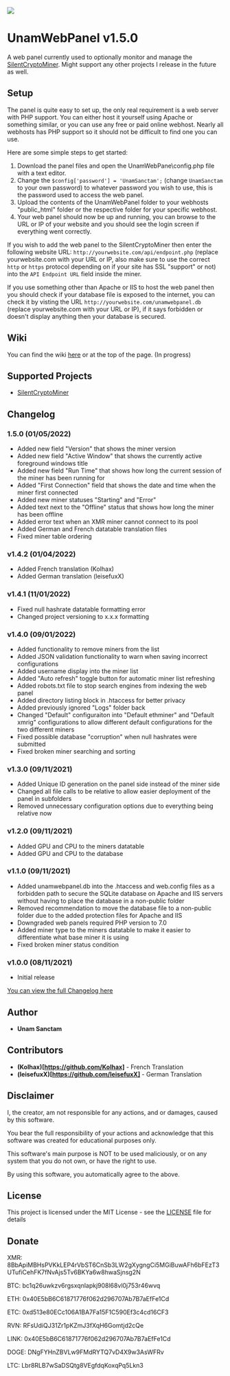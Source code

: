 <img src="https://github.com/UnamSanctam/UnamWebPanel/blob/master/UnamWebPanel.png?raw=true">

# UnamWebPanel v1.5.0

A web panel currently used to optionally monitor and manage the [SilentCryptoMiner](https://github.com/UnamSanctam/SilentCryptoMiner). Might support any other projects I release in the future as well.

## Setup

The panel is quite easy to set up, the only real requirement is a  web server with PHP support. You can either host it yourself using Apache or something similar, or you can use any free or paid online webhost. Nearly all webhosts has PHP support so it should not be difficult to find one you can use.

Here are some simple steps to get started:
1. Download the panel files and open the UnamWebPane\config.php file with a text editor.
2. Change the `$config['password'] = 'UnamSanctam';` (change `UnamSanctam` to your own password) to whatever password you wish to use, this is the password used to access the web panel.
3. Upload the contents of the UnamWebPanel folder to your webhosts "public_html" folder or the respective folder for your specific webhost.
4. Your web panel should now be up and running, you can browse to the URL or IP of your website and you should see the login screen if everything went correctly.

If you wish to add the web panel to the SilentCryptoMiner then enter the following website URL: `http://yourwebsite.com/api/endpoint.php` (replace yourwebsite.com with your URL or IP, also make sure to use the correct `http` or `https` protocol depending on if your site has SSL "support" or not) into the `API Endpoint URL` field inside the miner.

If you use something other than Apache or IIS to host the web panel then you should check if your database file is exposed to the internet, you can check it by visting the URL `http://yourwebsite.com/unamwebpanel.db` (replace yourwebsite.com with your URL or IP), if it says forbidden or doesn't display anything then your database is secured.

## Wiki

You can find the wiki [here](https://github.com/UnamSanctam/SilentCryptoMiner/wiki) or at the top of the page. (In progress)

## Supported Projects

* [SilentCryptoMiner](https://github.com/UnamSanctam/SilentCryptoMiner)

## Changelog

### 1.5.0 (01/05/2022)
* Added new field "Version" that shows the miner version
* Added new field "Active Window" that shows the currently active foreground windows title
* Added new field "Run Time" that shows how long the current session of the miner has been running for
* Added "First Connection" field that shows the date and time when the miner first connected
* Added new miner statuses "Starting" and "Error"
* Added text next to the "Offline" status that shows how long the miner has been offline
* Added error text when an XMR miner cannot connect to its pool
* Added German and French datatable translation files
* Fixed miner table ordering
### v1.4.2 (01/04/2022)
* Added French translation (Kolhax)
* Added German translation (leisefuxX)
### v1.4.1 (11/01/2022)
* Fixed null hashrate datatable formatting error
* Changed project versioning to x.x.x formatting
### v1.4.0 (09/01/2022)
* Added functionality to remove miners from the list
* Added JSON validation functionality to warn when saving incorrect configurations
* Added username display into the miner list
* Added "Auto refresh" toggle button for automatic miner list refreshing
* Added robots.txt file to stop search engines from indexing the web panel
* Added directory listing block in .htaccess for better privacy
* Added previously ignored "Logs" folder back
* Changed "Default" configuraiton into "Default ethminer" and "Default xmrig" configurations to allow different default configurations for the two different miners
* Fixed possible database "corruption" when null hashrates were submitted
* Fixed broken miner searching and sorting
### v1.3.0 (09/11/2021)
* Added Unique ID generation on the panel side instead of the miner side
* Changed all file calls to be relative to allow easier deployment of the panel in subfolders
* Removed unnecessary configuration options due to everything being relative now
### v1.2.0 (09/11/2021)
* Added GPU and CPU to the miners datatable
* Added GPU and CPU to the database
### v1.1.0 (09/11/2021)
* Added unamwebpanel.db into the .htaccess and web.config files as a forbidden path to secure the SQLite database on Apache and IIS servers without having to place the database in a non-public folder
* Removed recommendation to move the database file to a non-public folder due to the added protection files for Apache and IIS
* Downgraded web panels required PHP version to 7.0
* Added miner type to the miners datatable to make it easier to differentiate what base miner it is using
* Fixed broken miner status condition
### v1.0.0 (08/11/2021)
* Initial release

[You can view the full Changelog here](CHANGELOG.md)

## Author

* **Unam Sanctam**

## Contributors

* **(Kolhax)[https://github.com/Kolhax]** - French Translation
* **(leisefuxX)[https://github.com/leisefuxX]** - German Translation

## Disclaimer

I, the creator, am not responsible for any actions, and or damages, caused by this software.

You bear the full responsibility of your actions and acknowledge that this software was created for educational purposes only.

This software's main purpose is NOT to be used maliciously, or on any system that you do not own, or have the right to use.

By using this software, you automatically agree to the above.

## License

This project is licensed under the MIT License - see the [LICENSE](/LICENSE) file for details

## Donate

XMR: 8BbApiMBHsPVKkLEP4rVbST6CnSb3LW2gXygngCi5MGiBuwAFh6bFEzT3UTufiCehFK7fNvAjs5Tv6BKYa6w8hwaSjnsg2N

BTC: bc1q26uwkzv6rgsxqnlapkj908l68vl0j753r46wvq

ETH: 0x40E5bB6C61871776f062d296707Ab7B7aEfFe1Cd

ETC: 0xd513e80ECc106A1BA7Fa15F1C590Ef3c4cd16CF3

RVN: RFsUdiQJ31Zr1pKZmJ3fXqH6Gomtjd2cQe

LINK: 0x40E5bB6C61871776f062d296707Ab7B7aEfFe1Cd

DOGE: DNgFYHnZBVLw9FMdRYTQ7vD4X9w3AsWFRv

LTC: Lbr8RLB7wSaDSQtg8VEgfdqKoxqPq5Lkn3
